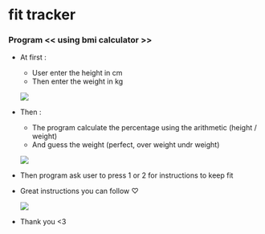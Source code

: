 # fit tracker

### Program << using bmi calculator >>

- At first :
    - User enter the height in cm
    - Then enter the weight in kg
   
    ![](./pic(1).png)
   
- Then :
    - The program calculate the percentage using the arithmetic (height / weight)
    - And guess the weight (perfect, over weight  undr weight)
   
    ![](./assets/pic(2).png)
   
- Then program ask user to press 1 or 2 for instructions to keep fit
- Great instructions you can follow ♡
 
    ![](./assets/pic(3).png)
 
- Thank you <3
